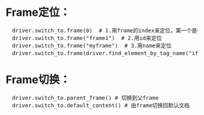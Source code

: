 # Frame定位：
<pre>
  driver.switch_to.frame(0)  # 1.用frame的index来定位，第一个是0
  driver.switch_to.frame("frame1")  # 2.用id来定位
  driver.switch_to.frame("myframe")  # 3.用name来定位
  driver.switch_to.frame(driver.find_element_by_tag_name("iframe"))  # 4.用WebElement对象来定位
</pre>
# Frame切换：
<pre>
  driver.switch_to.parent_frame() # 切换到父frame
  driver.switch_to.default_content() # 由frame切换回默认文档
</pre>
